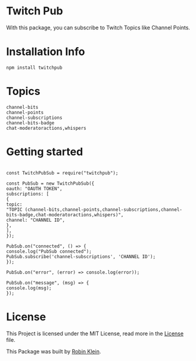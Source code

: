 # Twitch Pub

With this package, you can subscribe to Twitch Topics like Channel Points.

# Installation Info

`npm install twitchpub`

# Topics

```
channel-bits
channel-points
channel-subscriptions
channel-bits-badge
chat-moderatoractions,whispers
```

# Getting started

```

const TwitchPubSub = require("twitchpub");

const PubSub = new TwitchPubSub({
oauth: "OAUTH TOKEN",
subscriptions: [
{
topic:
"TOPIC (channel-bits,channel-points,channel-subscriptions,channel-bits-badge,chat-moderatoractions,whispers)",
channel: "CHANNEL ID",
},
],
});

PubSub.on("connected", () => {
console.log("PubSub connected");
PubSub.subscribe('channel-subscriptions', 'CHANNEL ID');
});

PubSub.on("error", (error) => console.log(error));

PubSub.on("message", (msg) => {
console.log(msg);
});

```

# License

This Project is licensed under the MIT License, read more in the [License](LICENSE) file.

This Package was built by [Robin Klein](https://robin.software).
